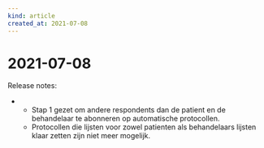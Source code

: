 ```yaml
---
kind: article
created_at: 2021-07-08
---
```


# 2021-07-08

Release notes:

* - Stap 1 gezet om andere respondents dan de patient en de behandelaar te abonneren op automatische protocollen.
  - Protocollen die lijsten voor zowel patienten als behandelaars lijsten  klaar zetten zijn niet meer mogelijk.
